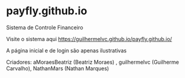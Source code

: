 # payfly.github.io
Sistema de Controle Financeiro


Visite o sistema aqui https://guilhermelvc.github.io/payfly.github.io/

A página inicial e de login são apenas ilustrativas


Criadores: aMoraesBeatriz (Beatriz Moraes) , guilhermelvc (Guilherme Carvalho), NathanMars (Nathan Marques)
